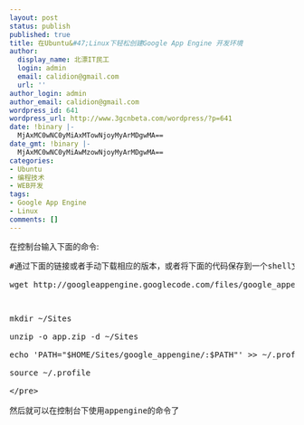 ```yaml
---
layout: post
status: publish
published: true
title: 在Ubuntu&#47;Linux下轻松创建Google App Engine 开发环境
author:
  display_name: 北漂IT民工
  login: admin
  email: calidion@gmail.com
  url: ''
author_login: admin
author_email: calidion@gmail.com
wordpress_id: 641
wordpress_url: http://www.3gcnbeta.com/wordpress/?p=641
date: !binary |-
  MjAxMC0wNC0yMiAxMTowNjoyMyArMDgwMA==
date_gmt: !binary |-
  MjAxMC0wNC0yMiAwMzowNjoyMyArMDgwMA==
categories:
- Ubuntu
- 编程技术
- WEB开发
tags:
- Google App Engine
- Linux
comments: []
---
```

<p>在控制台输入下面的命令:</p>
<pre name="code" class="sh">
#通过下面的链接或者手动下载相应的版本，或者将下面的代码保存到一个shell文件里<br />
wget http:&#47;&#47;googleappengine.googlecode.com&#47;files&#47;google_appengine_1.3.3.zip -O app.zip</p>
<p>mkdir ~&#47;Sites<br />
unzip -o app.zip -d ~&#47;Sites<br />
echo 'PATH="$HOME&#47;Sites&#47;google_appengine&#47;:$PATH"' >> ~&#47;.profile<br />
source ~&#47;.profile<br />
<&#47;pre><br />
然后就可以在控制台下使用appengine的命令了</p>
